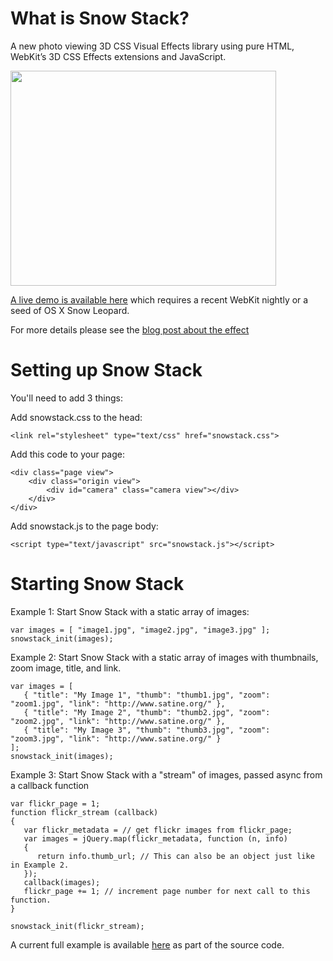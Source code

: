 # What is Snow Stack? #

A new photo viewing 3D CSS Visual Effects library using pure HTML, WebKit’s 3D CSS Effects extensions and JavaScript.

<a href='http://www.youtube.com/watch?feature=player_embedded&v=3R6sb4NO25E' target='_blank'><img src='http://img.youtube.com/vi/3R6sb4NO25E/0.jpg' width='425' height=344 /></a>

[A live demo is available here](http://css-vfx.googlecode.com/svn/trunk/snowstack/snowstack.html) which requires a recent WebKit nightly or a seed of OS X Snow Leopard.

For more details please see the [blog post about the effect](http://www.satine.org/archives/2009/07/11/snow-stack-is-here/)

# Setting up Snow Stack #

You'll need to add 3 things:

Add snowstack.css to the head:
```
<link rel="stylesheet" type="text/css" href="snowstack.css">
```

Add this code to your page:

```
<div class="page view">
    <div class="origin view">
        <div id="camera" class="camera view"></div>
    </div>
</div>
```

Add snowstack.js to the page body:
```
<script type="text/javascript" src="snowstack.js"></script>
```

# Starting Snow Stack #

Example 1: Start Snow Stack with a static array of images:
```
var images = [ "image1.jpg", "image2.jpg", "image3.jpg" ];
snowstack_init(images);
```

Example 2: Start Snow Stack with a static array of images with thumbnails, zoom image, title, and link.
```
var images = [
   { "title": "My Image 1", "thumb": "thumb1.jpg", "zoom": "zoom1.jpg", "link": "http://www.satine.org/" },
   { "title": "My Image 2", "thumb": "thumb2.jpg", "zoom": "zoom2.jpg", "link": "http://www.satine.org/" },
   { "title": "My Image 3", "thumb": "thumb3.jpg", "zoom": "zoom3.jpg", "link": "http://www.satine.org/" }
];
snowstack_init(images);
```

Example 3: Start Snow Stack with a "stream" of images, passed async from a callback function
```
var flickr_page = 1;
function flickr_stream (callback)
{
   var flickr_metadata = // get flickr images from flickr_page;
   var images = jQuery.map(flickr_metadata, function (n, info)
   {
      return info.thumb_url; // This can also be an object just like in Example 2.
   });
   callback(images);
   flickr_page += 1; // increment page number for next call to this function.
}

snowstack_init(flickr_stream);
```

A current full example is available [here](http://code.google.com/p/css-vfx/source/browse/trunk/snowstack/snowstack.html) as part of the source code.